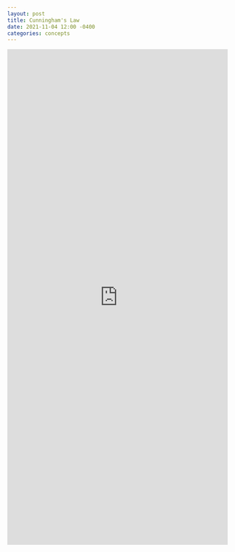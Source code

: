 ```yaml
---
layout: post
title: Cunningham's Law
date: 2021-11-04 12:00 -0400
categories: concepts
---
```

<iframe src="https://www.linkedin.com/embed/feed/update/urn:li:share:6862028173295648769" height="1135" width="504" frameborder="0" allowfullscreen="" title="Embedded post"></iframe>
